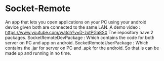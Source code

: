 # Socket-Remote
An app that lets you open applications on your PC using your android device given both are connected to the same LAN.
A demo video : https://www.youtube.com/watch?v=D-zxtPGa8S0
The repository have 2 packages. 
    SocketRemoteDevPackage : Which contains the code for both server on PC and app on android.
    SocketRemoteUserPackage : Which contains the .jar for server on PC and .apk for the android. So that is can be                                 made up and running in no time.
